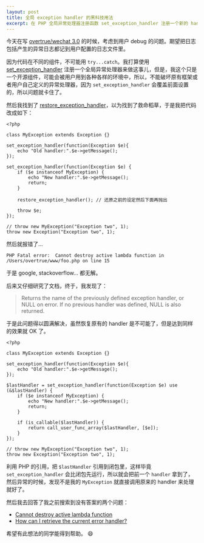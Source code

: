 ```yaml
---
layout: post
title: 全局 exception handler 的黑科技用法
excerpt: 在 PHP 全局异常处理器注册函数 set_exception_handler 注册一个新的 handler 之前备份前一个 handler， 并调用它来处理非自己业务的异常
---
```


今天在写 [overtrue/wechat 3.0](https://github.com/overtrue/wechat/tree/3.0) 的时候，考虑到用户 debug 的问题。期望把日志包括产生的异常日志都记到用户配置的日志文件里。

因为代码在不同的组件，不可能用 `try...catch`。我打算使用 [set_exception_handler](http://php.net/manual/en/function.set-exception-handler.php) 注册一个全局异常处理器来做这事儿，但是，我这个只是一个开源组件，可能会被用户用到各种各样的环境中，所以，不能破坏原有框架或者用户自己定义的异常处理器，因为 `set_exception_handler` 会覆盖前面设置的，所以问题就卡住了。

然后我找到了 [restore_exception_handler](http://php.net/manual/en/function.restore-exception-handler.php)，以为找到了救命稻草，于是我把代码改成如下：

```php?start_inline=1
<?php

class MyException extends Exception {}

set_exception_handler(function(Exception $e){
    echo "Old handler:".$e->getMessage();
});

set_exception_handler(function(Exception $e) {
    if ($e instanceof MyException) {
        echo "New handler:".$e->getMessage();
        return;
    }

    restore_exception_handler(); // 还原之前的设定然后下面再抛出

    throw $e;
});

// throw new MyException("Exception two", 1);
throw new Exception("Exception two", 1);
```
然后就报错了...

```
PHP Fatal error:  Cannot destroy active lambda function in /Users/overtrue/www/foo.php on line 15
```

于是 google, stackoverflow... 都无解。

后来又仔细研究了文档，终于，我发现了：

> Returns the name of the previously defined exception handler, or NULL on error. If no previous handler was defined, NULL is also returned.

于是此问题得以圆满解决，虽然恢复原有的 handler 是不可能了，但是达到同样的效果就 OK 了。

```php?start_inline=1
<?php

class MyException extends Exception {}

set_exception_handler(function(Exception $e){
    echo "Old handler:".$e->getMessage();
});

$lastHandler = set_exception_handler(function(Exception $e) use (&$lastHandler) {
    if ($e instanceof MyException) {
        echo "New handler:".$e->getMessage();
        return;
    }

    if (is_callable($lastHandler)) {
        return call_user_func_array($lastHandler, [$e]);
    }
});

// throw new MyException("Exception two", 1);
throw new Exception("Exception two", 1);
```
利用 PHP 的引用，把 `$lastHandler` 引用到闭包里，这样毕竟 `set_exception_handler` 会比闭包先运行，所以就会把前一个 `handler` 拿到了，然后异常的时候，发现不是我的 `MyException` 就直接调用原来的 handler 来处理就好了。

然后我去回答了我之前搜索到没有答案的两个问题：

- [Cannot destroy active lambda function](http://stackoverflow.com/questions/14411492/cannot-destroy-active-lambda-function/34181805#34181805)
- [How can I retrieve the current error handler?](http://stackoverflow.com/questions/12378644/how-can-i-retrieve-the-current-error-handler)

希望有此想法的同学能得到帮助。 :smile:
